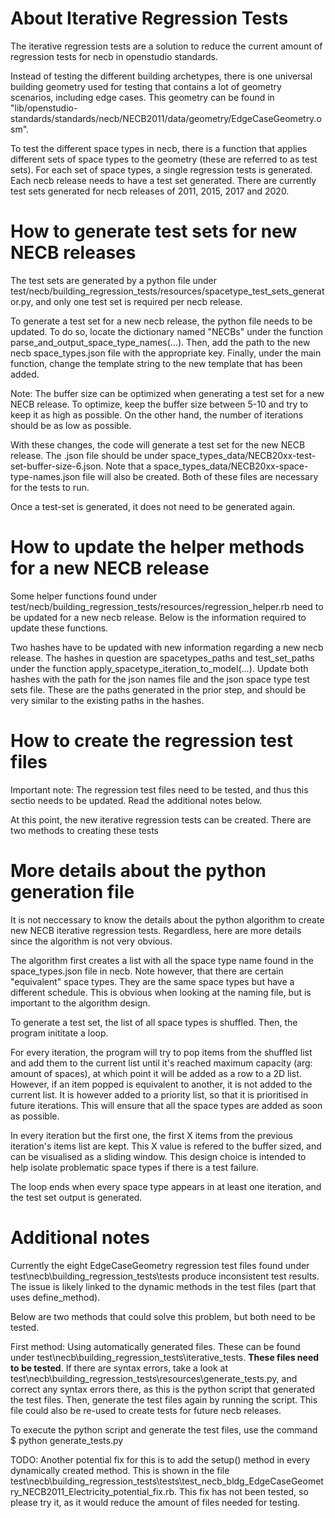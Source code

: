 # About Iterative Regression Tests

The iterative regression tests are a solution to reduce the current amount of regression tests for necb in openstudio standards.

Instead of testing the different building archetypes, there is one universal building geometry used for testing that contains a lot of geometry scenarios, including edge cases. This geometry can be found in "lib/openstudio-standards/standards/necb/NECB2011/data/geometry/EdgeCaseGeometry.osm".

To test the different space types in necb, there is a function that applies different sets of space types to the geometry (these are referred to as test sets). For each set of space types, a single regression tests is generated. Each necb release needs to have a test set generated. There are currently test sets generated for necb releases of 2011, 2015, 2017 and 2020.

# How to generate test sets for new NECB releases

The test sets are generated by a python file under test/necb/building_regression_tests/resources/spacetype_test_sets_generator.py, and only one test set is required per necb release.

To generate a test set for a new necb release, the python file needs to be updated. To do so, locate the dictionary named "NECBs" under the function parse_and_output_space_type_names(...). Then, add the path to the new necb space_types.json file with the appropriate key. Finally, under the main function, change the template string to the new template that has been added.

Note: The buffer size can be optimized when generating a test set for a new NECB release. To optimize, keep the buffer size between 5-10 and try to keep it as high as possible. On the other hand, the number of iterations should be as low as possible.

With these changes, the code will generate a test set for the new NECB release. The .json file should be under  space_types_data/NECB20xx-test-set-buffer-size-6.json. Note that a space_types_data/NECB20xx-space-type-names.json file will also be created. Both of these files are necessary for the tests to run.

Once a test-set is generated, it does not need to be generated again.

# How to update the helper methods for a new NECB release

Some helper functions found under test/necb/building_regression_tests/resources/regression_helper.rb need to be updated for a new necb release. Below is the information required to update these functions.

Two hashes have to be updated with new information regarding a new necb release. The hashes in question are spacetypes_paths and test_set_paths under the function apply_spacetype_iteration_to_model(...). Update both hashes with the path for the json names file and the json space type test sets file. These are the paths generated in the prior step, and should be very similar to the existing paths in the hashes.

# How to create the regression test files

Important note: The regression test files need to be tested, and thus this sectio needs to be updated. Read the additional notes below.

At this point, the new iterative regression tests can be created. There are two methods to creating these tests


# More details about the python generation file

It is not neccessary to know the details about the python algorithm to create new NECB iterative regression tests. Regardless, here are more details since the algorithm is not very obvious.

The algorithm first creates a list with all the space type name found in the space_types.json file in necb. Note however, that there are certain "equivalent" space types. They are the same space types but have a different schedule. This is obvious when looking at the naming file, but is important to the algorithm design.

To generate a test set, the list of all space types is shuffled. Then, the program inititate a loop.

For every iteration, the program will try to pop items from the shuffled list and add them to the current list until it's reached maximum capacity (arg: amount of spaces), at which point it will be added as a row to a 2D list. However, if an item popped is equivalent to another, it is not added to the current list. It is however added to a priority list, so that it is prioritised in future iterations. This will ensure that all the space types are added as soon as possible.

In every iteration but the first one, the first X items from the previous iteration's items list are kept. This X value is refered to the buffer sized, and can be visualised as a sliding window. This design choice is intended to help isolate problematic space types if there is a test failure.

The loop ends when every space type appears in at least one iteration, and the test set output is generated.

# Additional notes

Currently the eight EdgeCaseGeometry regression test files found under test\necb\building_regression_tests\tests produce inconsistent test results. The issue is likely linked to the dynamic methods in the test files (part that uses define_method).

Below are two methods that could solve this problem, but both need to be tested. 

First method: Using automatically generated files. These can be found under test\necb\building_regression_tests\iterative_tests. **These files need to be tested**. If there are syntax errors, take a look at test\necb\building_regression_tests\resources\generate_tests.py, and correct any syntax errors there, as this is the python script that generated the test files. Then, generate the test files again by running the script. This file could also be re-used to create tests for future necb releases.

To execute the python script and generate the test files, use the command
$ python generate_tests.py


TODO: Another potential fix for this is to add the setup() method in every dynamically created method. This is shown in the file test\necb\building_regression_tests\tests\test_necb_bldg_EdgeCaseGeometry_NECB2011_Electricity_potential_fix.rb. This fix has not been tested, so please try it, as it would reduce the amount of files needed for testing.
